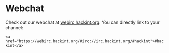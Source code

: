 # Webchat
Check out our webchat at [webirc.hackint.org]. You can directly link to your channel:

```<a href="https://webirc.hackint.org/#irc://irc.hackint.org/#hackint">#hackint</a>```

[webirc.hackint.org]: https://webirc.hackint.org/
